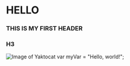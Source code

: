 # HELLO
### THIS IS MY FIRST HEADER
### H3
![Image of Yaktocat](https://octodex.github.com/images/yaktocat.png)
var myVar = "Hello, world!";
